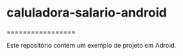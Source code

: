 # caluladora-salario-android
=================

Este repositório contém um exemplo de projeto em Adroid.
